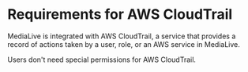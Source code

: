 # Requirements for AWS CloudTrail<a name="requirements-for-cloudtrail"></a>

MediaLive is integrated with AWS CloudTrail, a service that provides a record of actions taken by a user, role, or an AWS service in MediaLive\. 

Users don't need special permissions for AWS CloudTrail\.